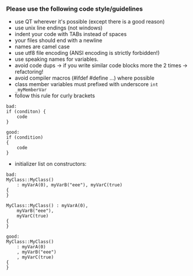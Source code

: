 ### Please use the following code style/guidelines

- use QT wherever it's possible (except there is a good reason)
- use unix line endings (not windows)
- indent your code with TABs instead of spaces
- your files should end with a newline
- names are camel case
- use utf8 file encoding (ANSI encoding is strictly forbidden!)
- use speaking names for variables.
- avoid code dups -> if you write similar code blocks more the 2 times -> refactoring!
- avoid compiler macros (#ifdef #define ...) where possible
- class member variables must prefixed with underscore `int _myMemberVar`
- follow this rule for curly brackets

```
bad:
if (conditon) {
	code
}

good:
if (condition)
{
	code
}
```
- initializer list on constructors:

```
bad:
MyClass::MyClass()
	: myVarA(0), myVarB("eee"), myVarC(true)
{
}

MyClass::MyClass() : myVarA(0),
	myVarB("eee"),
	myVarC(true)
{
}

good:
MyClass::MyClass()
	: myVarA(0)
	, myVarB("eee")
	, myVarC(true)
{
}
```
